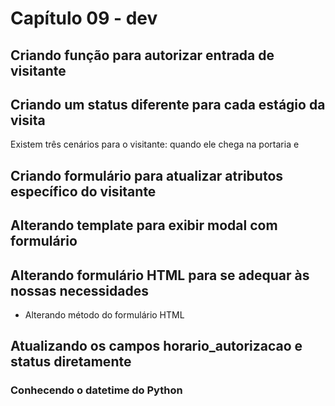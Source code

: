# Capítulo 09 - dev

## Criando função para autorizar entrada de visitante



## Criando um status diferente para cada estágio da visita

Existem três cenários para o visitante: quando ele chega na portaria e 

## Criando formulário para atualizar atributos específico do visitante

## Alterando template para exibir modal com formulário

## Alterando formulário HTML para se adequar às nossas necessidades

* Alterando método do formulário HTML

## Atualizando os campos horario\_autorizacao e status diretamente

### Conhecendo o datetime do Python




